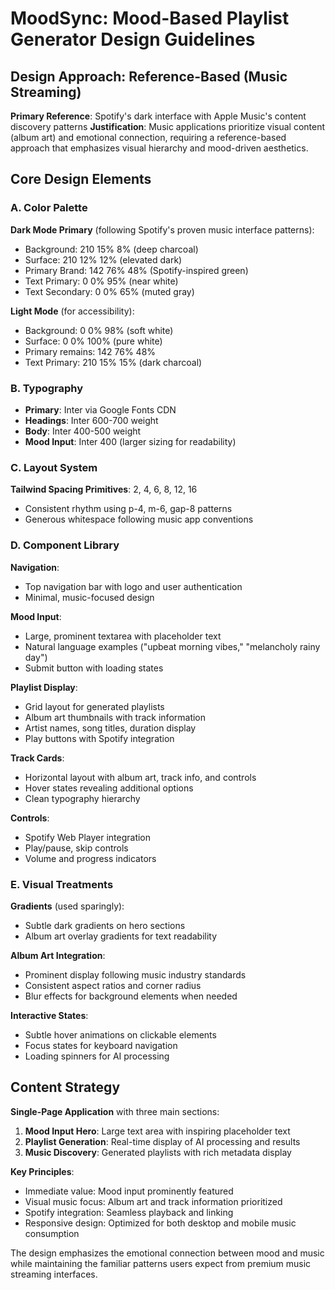 # MoodSync: Mood-Based Playlist Generator Design Guidelines

## Design Approach: Reference-Based (Music Streaming)
**Primary Reference**: Spotify's dark interface with Apple Music's content discovery patterns
**Justification**: Music applications prioritize visual content (album art) and emotional connection, requiring a reference-based approach that emphasizes visual hierarchy and mood-driven aesthetics.

## Core Design Elements

### A. Color Palette
**Dark Mode Primary** (following Spotify's proven music interface patterns):
- Background: 210 15% 8% (deep charcoal)
- Surface: 210 12% 12% (elevated dark)
- Primary Brand: 142 76% 48% (Spotify-inspired green)
- Text Primary: 0 0% 95% (near white)
- Text Secondary: 0 0% 65% (muted gray)

**Light Mode** (for accessibility):
- Background: 0 0% 98% (soft white)
- Surface: 0 0% 100% (pure white)
- Primary remains: 142 76% 48%
- Text Primary: 210 15% 15% (dark charcoal)

### B. Typography
- **Primary**: Inter via Google Fonts CDN
- **Headings**: Inter 600-700 weight
- **Body**: Inter 400-500 weight
- **Mood Input**: Inter 400 (larger sizing for readability)

### C. Layout System
**Tailwind Spacing Primitives**: 2, 4, 6, 8, 12, 16
- Consistent rhythm using p-4, m-6, gap-8 patterns
- Generous whitespace following music app conventions

### D. Component Library

**Navigation**: 
- Top navigation bar with logo and user authentication
- Minimal, music-focused design

**Mood Input**:
- Large, prominent textarea with placeholder text
- Natural language examples ("upbeat morning vibes," "melancholy rainy day")
- Submit button with loading states

**Playlist Display**:
- Grid layout for generated playlists
- Album art thumbnails with track information
- Artist names, song titles, duration display
- Play buttons with Spotify integration

**Track Cards**:
- Horizontal layout with album art, track info, and controls
- Hover states revealing additional options
- Clean typography hierarchy

**Controls**:
- Spotify Web Player integration
- Play/pause, skip controls
- Volume and progress indicators

### E. Visual Treatments

**Gradients** (used sparingly):
- Subtle dark gradients on hero sections
- Album art overlay gradients for text readability

**Album Art Integration**:
- Prominent display following music industry standards
- Consistent aspect ratios and corner radius
- Blur effects for background elements when needed

**Interactive States**:
- Subtle hover animations on clickable elements
- Focus states for keyboard navigation
- Loading spinners for AI processing

## Content Strategy
**Single-Page Application** with three main sections:
1. **Mood Input Hero**: Large text area with inspiring placeholder text
2. **Playlist Generation**: Real-time display of AI processing and results
3. **Music Discovery**: Generated playlists with rich metadata display

**Key Principles**:
- Immediate value: Mood input prominently featured
- Visual music focus: Album art and track information prioritized
- Spotify integration: Seamless playback and linking
- Responsive design: Optimized for both desktop and mobile music consumption

The design emphasizes the emotional connection between mood and music while maintaining the familiar patterns users expect from premium music streaming interfaces.